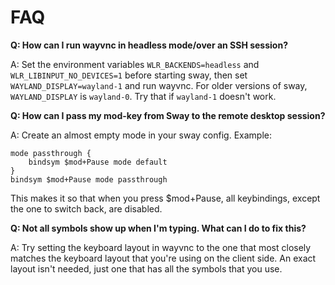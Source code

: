 # FAQ

**Q: How can I run wayvnc in headless mode/over an SSH session?**

A: Set the environment variables `WLR_BACKENDS=headless` and
`WLR_LIBINPUT_NO_DEVICES=1` before starting sway, then set
`WAYLAND_DISPLAY=wayland-1` and run wayvnc. For older versions of sway,
`WAYLAND_DISPLAY` is `wayland-0`. Try that if `wayland-1` doesn't work.

**Q: How can I pass my mod-key from Sway to the remote desktop session?**

A: Create an almost empty mode in your sway config. Example:
```
mode passthrough {
	bindsym $mod+Pause mode default
}
bindsym $mod+Pause mode passthrough
```
This makes it so that when you press $mod+Pause, all keybindings, except the one
to switch back, are disabled.

**Q: Not all symbols show up when I'm typing. What can I do to fix this?**

A: Try setting the keyboard layout in wayvnc to the one that most closely
matches the keyboard layout that you're using on the client side. An exact
layout isn't needed, just one that has all the symbols that you use.
